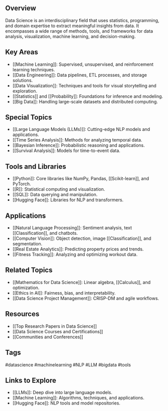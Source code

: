 
## Overview
Data Science is an interdisciplinary field that uses statistics, programming, and domain expertise to extract meaningful insights from data. It encompasses a wide range of methods, tools, and frameworks for data analysis, visualization, machine learning, and decision-making.

## Key Areas
- [[Machine Learning]]: Supervised, unsupervised, and reinforcement learning techniques.
- [[Data Engineering]]: Data pipelines, ETL processes, and storage solutions.
- [[Data Visualization]]: Techniques and tools for visual storytelling and exploration.
- [[Statistics]] and [[Probability]]: Foundations for inference and modeling.
- [[Big Data]]: Handling large-scale datasets and distributed computing.

## Special Topics
- [[Large Language Models (LLMs)]]: Cutting-edge NLP models and applications.
- [[Time Series Analysis]]: Methods for analyzing temporal data.
- [[Bayesian Inference]]: Probabilistic reasoning and applications.
- [[Survival Analysis]]: Models for time-to-event data.

## Tools and Libraries
- [[Python]]: Core libraries like NumPy, Pandas, [[Scikit-learn]], and PyTorch.
- [[R]]: Statistical computing and visualization.
- [[SQL]]: Data querying and manipulation.
- [[Hugging Face]]: Libraries for NLP and transformers.

## Applications
- [[Natural Language Processing]]: Sentiment analysis, text [[Classification]], and chatbots.
- [[Computer Vision]]: Object detection, image [[Classification]], and segmentation.
- [[Real Estate Analytics]]: Predicting property prices and trends.
- [[Fitness Tracking]]: Analyzing and optimizing workout data.

## Related Topics
- [[Mathematics for Data Science]]: Linear algebra, [[Calculus]], and optimization.
- [[Ethics in AI]]: Fairness, bias, and interpretability.
- [[Data Science Project Management]]: CRISP-DM and agile workflows.

## Resources
- [[Top Research Papers in Data Science]]
- [[Data Science Courses and Certifications]]
- [[Communities and Conferences]]

## Tags
#datascience #machinelearning #NLP #LLM #bigdata #tools

## Links to Explore
- [[LLMs]]: Deep dive into large language models.
- [[Machine Learning]]: Algorithms, techniques, and applications.
- [[Hugging Face]]: NLP tools and model repositories.